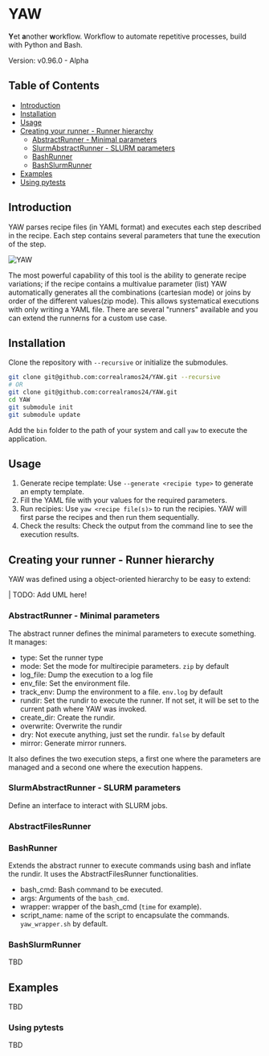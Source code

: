 # YAW

**Y**et **a**nother **w**orkflow. Workflow to automate repetitive processes, build with Python and Bash.

Version: v0.96.0 - Alpha

## Table of Contents

- [Introduction](#introduction)
- [Installation](#installation)
- [Usage](#usage)
- [Creating your runner - Runner hierarchy](#creating-your-runner---runner-hierarchy)
  - [AbstractRunner - Minimal parameters](#abstractrunner---minimal-parameters)
  - [SlurmAbstractRunner - SLURM parameters](#slurmabstractrunner---slurm-parameters)
  - [BashRunner](#bashrunner)
  - [BashSlurmRunner](#bashslurmrunner)
- [Examples](#examples)
- [Using pytests](#using-pytests)

## Introduction
YAW parses recipe files (in YAML format) and executes each step described in the recipe. Each step contains several parameters that tune the execution of the step.

![YAW](https://github.com/user-attachments/assets/97c26c4e-9ba8-40cf-9f20-03c87646e4de)

The most powerful capability of this tool is the ability to generate recipe variations; if the recipe contains a multivalue parameter (list)
YAW automatically generates all the combinations (cartesian mode) or joins by order of the different values(zip mode). This allows systematical executions
with only writing a YAML file. There are several "runners" available and you can extend the runnerns for a custom use case.

## Installation
Clone the repository with `--recursive` or initialize the submodules.
````bash
git clone git@github.com:correalramos24/YAW.git --recursive
# OR
git clone git@github.com:correalramos24/YAW.git
cd YAW
git submodule init
git submodule update
````
Add the `bin` folder to the path of your system and call `yaw` to execute the application.

## Usage
1. Generate recipe template: Use `--generate <recipie type>` to generate an empty template.
2. Fill the YAML file with your values for the required parameters.
3. Run recipies: Use `yaw <recipe file(s)>` to run the recipies. YAW will first parse the recipes and then run them sequentially.
4. Check the results: Check the output from the command line to see the execution results.

## Creating your runner - Runner hierarchy
YAW was defined using a object-oriented hierarchy to be easy to extend:

| TODO: Add UML here!

### AbstractRunner - Minimal parameters

The abstract runner defines the minimal parameters to execute something. It manages:

* type: Set the runner type
* mode: Set the mode for multirecipie parameters. `zip` by default
* log_file: Dump the execution to a log file
* env_file: Set the environment file.
* track_env: Dump the environment to a file. `env.log` by default
* rundir: Set the rundir to execute the runner. If not set, it will be set to the current path where YAW was invoked.
* create_dir: Create the rundir. 
* overwrite: Overwrite the rundir
* dry: Not execute anything, just set the rundir. `false` by default
* mirror: Generate mirror runners.

It also defines the two execution steps, a first one where the parameters are managed and a second one where the execution happens.

### SlurmAbstractRunner - SLURM parameters

Define an interface to interact with SLURM jobs. 
### AbstractFilesRunner

### BashRunner

Extends the abstract runner to execute commands using bash and inflate the rundir.
It uses the AbstractFilesRunner functionalities.
* bash_cmd: Bash command to be executed.
* args: Arguments of the `bash_cmd`.
* wrapper: wrapper of the bash_cmd (`time` for example).
* script_name: name of the script to encapsulate the commands. `yaw_wrapper.sh` by default.

### BashSlurmRunner
TBD

## Examples
TBD

### Using pytests
TBD